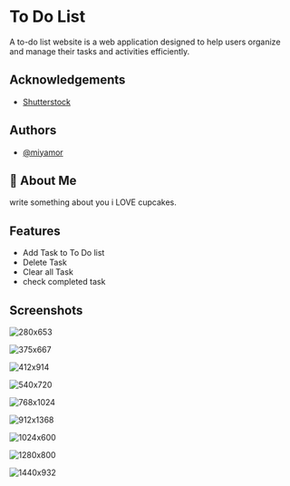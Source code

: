 
# To Do List

A to-do list website is a web application designed to help users organize and manage their tasks and activities efficiently.

## Acknowledgements

 - [Shutterstock](https://www.shutterstock.com/)



## Authors

- [@miyamor](https://github.com/miyamor)


## 🚀 About Me
write something about you 
i LOVE cupcakes.


## Features

- Add Task to To Do list
- Delete Task
- Clear all Task
- check completed task 


## Screenshots

![280x653](https://drive.google.com/file/d/1x7a46wIWsfty8fSfcZIw19XAALGpvREU/view?usp=sharing)

![375x667](https://drive.google.com/file/d/180VlniGibc4GeJhq6YyAFj0KM_VxQF1d/view?usp=sharing)

![412x914](https://drive.google.com/file/d/1dR4X5Fz8Qcl5F3H-OJWMofTm8HDqw4YO/view?usp=sharing)

![540x720](https://drive.google.com/file/d/1yH64XbhzxtTHkmlBmubyBvv__TnffSFb/view?usp=sharing)

![768x1024](https://drive.google.com/file/d/1tqqkfHX0z5V837s5tSSSGAYnGpA6IG8n/view?usp=sharing)

![912x1368](https://drive.google.com/file/d/1KXUZUcgpQGTBdzd74WRnieNTXV1QzZag/view?usp=sharing)

![1024x600](https://drive.google.com/file/d/1faavAsQB-RPaQvXYWizhjV2wBe7SiYtk/view?usp=sharing)

![1280x800](https://drive.google.com/file/d/1faavAsQB-RPaQvXYWizhjV2wBe7SiYtk/view?usp=sharing)

![1440x932](https://drive.google.com/file/d/1N3FkhGtaxPZibKGSbdUZFXUvh2mQuQSC/view?usp=sharing)
